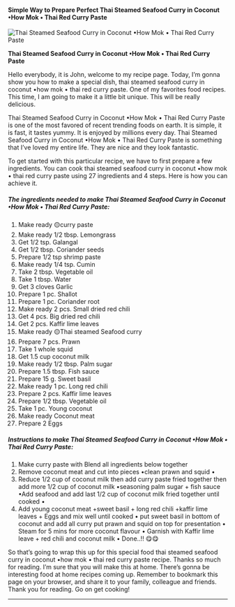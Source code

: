             

#### Simple Way to Prepare Perfect Thai Steamed Seafood Curry in Coconut •How Mok • Thai Red Curry Paste

![Thai Steamed Seafood Curry in Coconut •How Mok • Thai Red Curry Paste](https://img-global.cpcdn.com/recipes/91616f03e394953a/751x532cq70/thai-steamed-seafood-curry-in-coconut-%e2%80%a2how-mok-%e2%80%a2-thai-red-curry-paste-recipe-main-photo.jpg)

**Thai Steamed Seafood Curry in Coconut •How Mok • Thai Red Curry Paste**

Hello everybody, it is John, welcome to my recipe page. Today, I’m gonna show you how to make a special dish, thai steamed seafood curry in coconut •how mok • thai red curry paste. One of my favorites food recipes. This time, I am going to make it a little bit unique. This will be really delicious.

Thai Steamed Seafood Curry in Coconut •How Mok • Thai Red Curry Paste is one of the most favored of recent trending foods on earth. It is simple, it is fast, it tastes yummy. It is enjoyed by millions every day. Thai Steamed Seafood Curry in Coconut •How Mok • Thai Red Curry Paste is something that I’ve loved my entire life. They are nice and they look fantastic.

To get started with this particular recipe, we have to first prepare a few ingredients. You can cook thai steamed seafood curry in coconut •how mok • thai red curry paste using 27 ingredients and 4 steps. Here is how you can achieve it.

##### The ingredients needed to make Thai Steamed Seafood Curry in Coconut •How Mok • Thai Red Curry Paste:

1.  Make ready 🟡curry paste
2.  Make ready 1/2 tbsp. Lemongrass
3.  Get 1/2 tsp. Galangal
4.  Get 1/2 tbsp. Coriander seeds
5.  Prepare 1/2 tsp shrimp paste
6.  Make ready 1/4 tsp. Cumin
7.  Take 2 tbsp. Vegetable oil
8.  Take 1 tbsp. Water
9.  Get 3 cloves Garlic
10.  Prepare 1 pc. Shallot
11.  Prepare 1 pc. Coriander root
12.  Make ready 2 pcs. Small dried red chili
13.  Get 4 pcs. Big dried red chili
14.  Get 2 pcs. Kaffir lime leaves
15.  Make ready 🟡Thai steamed Seafood curry
16.  Prepare 7 pcs. Prawn
17.  Take 1 whole squid
18.  Get 1.5 cup coconut milk
19.  Make ready 1/2 tbsp. Palm sugar
20.  Prepare 1.5 tbsp. Fish sauce
21.  Prepare 15 g. Sweet basil
22.  Make ready 1 pc. Long red chili
23.  Prepare 2 pcs. Kaffir lime leaves
24.  Prepare 1/2 tbsp. Vegetable oil
25.  Take 1 pc. Young coconut
26.  Make ready Coconut meat
27.  Prepare 2 Eggs

##### Instructions to make Thai Steamed Seafood Curry in Coconut •How Mok • Thai Red Curry Paste:

1.  Make curry paste with Blend all ingredients below together
2.  Remove coconut meat and cut into pieces •clean prawn and squid •
3.  Reduce 1/2 cup of coconut milk then add curry paste fried together then add more 1/2 cup of coconut milk •seasoning palm sugar + fish sauce •Add seafood and add last 1/2 cup of coconut milk fried together until cooked •
4.  Add young coconut meat +sweet basil + long red chili +kaffir lime leaves + Eggs and mix well until cooked • put sweet basil in bottom of coconut and add all curry put prawn and squid on top for presentation • Steam for 5 mins for more coconut flavour • Garnish with Kaffir lime leave + red chili and coconut milk • Done..!! 😋😋

So that’s going to wrap this up for this special food thai steamed seafood curry in coconut •how mok • thai red curry paste recipe. Thanks so much for reading. I’m sure that you will make this at home. There’s gonna be interesting food at home recipes coming up. Remember to bookmark this page on your browser, and share it to your family, colleague and friends. Thank you for reading. Go on get cooking!

* * *